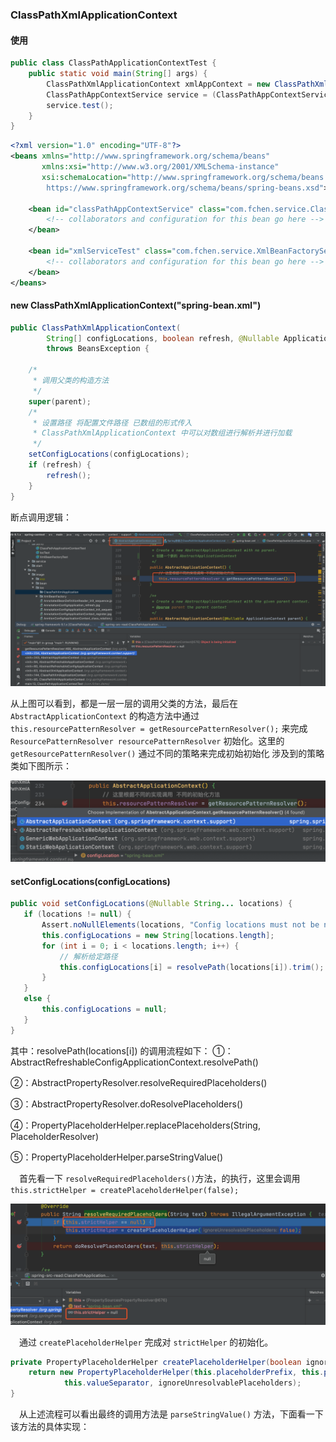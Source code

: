 ### ClassPathXmlApplicationContext

#### 使用
```java
public class ClassPathApplicationContextTest {
	public static void main(String[] args) {
		ClassPathXmlApplicationContext xmlAppContext = new ClassPathXmlApplicationContext("spring-bean.xml");
		ClassPathAppContextService service = (ClassPathAppContextService)xmlAppContext.getBean("classPathAppContextService");
		service.test();
	}
}
```

```xml
<?xml version="1.0" encoding="UTF-8"?>
<beans xmlns="http://www.springframework.org/schema/beans"
	   xmlns:xsi="http://www.w3.org/2001/XMLSchema-instance"
	   xsi:schemaLocation="http://www.springframework.org/schema/beans
        https://www.springframework.org/schema/beans/spring-beans.xsd">

	<bean id="classPathAppContextService" class="com.fchen.service.ClassPathAppContextService">
		<!-- collaborators and configuration for this bean go here -->
	</bean>

	<bean id="xmlServiceTest" class="com.fchen.service.XmlBeanFactoryService">
		<!-- collaborators and configuration for this bean go here -->
	</bean>
</beans>
```
#### new ClassPathXmlApplicationContext("spring-bean.xml")

```java
public ClassPathXmlApplicationContext(
        String[] configLocations, boolean refresh, @Nullable ApplicationContext parent)
        throws BeansException {

    /*
     * 调用父类的构造方法
     */
    super(parent);
    /*
     * 设置路径 将配置文件路径 已数组的形式传入
     * ClassPathXmlApplicationContext 中可以对数组进行解析并进行加载
     */
    setConfigLocations(configLocations);
    if (refresh) {
        refresh();
    }
}
```

断点调用逻辑：
<div align="center">
    <img src="https://github.com/FunCheney/spring/blob/master/spring-src-read/src/main/java/my/image/ioc/ClassPathXmlApplication%20/classPathXmlApplicationContext.png">
 </div>

从上图可以看到，都是一层一层的调用父类的方法，最后在 `AbstractApplicationContext` 的构造方法中通过 `this.resourcePatternResolver = getResourcePatternResolver();` 
来完成 `ResourcePatternResolver resourcePatternResolver` 初始化。这里的 `getResourcePatternResolver()` 通过不同的策略来完成初始初始化
涉及到的策略类如下图所示：
<div align="center">
    <img src="https://github.com/FunCheney/spring/blob/master/spring-src-read/src/main/java/my/image/ioc/ClassPathXmlApplication%20/getResourcePatternResolver%E7%AD%96%E7%95%A5%E7%B1%BB.png">
 </div>
 
 #### setConfigLocations(configLocations)
 ```java
public void setConfigLocations(@Nullable String... locations) {
    if (locations != null) {
        Assert.noNullElements(locations, "Config locations must not be null");
        this.configLocations = new String[locations.length];
        for (int i = 0; i < locations.length; i++) {
            // 解析给定路径
            this.configLocations[i] = resolvePath(locations[i]).trim();
        }
    }
    else {
        this.configLocations = null;
    }
}
```
其中：resolvePath(locations[i]) 的调用流程如下：
①：AbstractRefreshableConfigApplicationContext.resolvePath()

②：AbstractPropertyResolver.resolveRequiredPlaceholders()

③：AbstractPropertyResolver.doResolvePlaceholders()

④：PropertyPlaceholderHelper.replacePlaceholders(String, PlaceholderResolver)

⑤：PropertyPlaceholderHelper.parseStringValue()

&ensp;&ensp;首先看一下 `resolveRequiredPlaceholders()`方法，的执行，这里会调用 `this.strictHelper = createPlaceholderHelper(false);`

<div align="center">
    <img src="https://github.com/FunCheney/spring/blob/master/spring-src-read/src/main/java/my/image/ioc/ClassPathXmlApplication%20/resolveRequiredPlaceholders.png">
 </div>

&ensp;&ensp;通过 `createPlaceholderHelper` 完成对 `strictHelper` 的初始化。

```java
private PropertyPlaceholderHelper createPlaceholderHelper(boolean ignoreUnresolvablePlaceholders) {
    return new PropertyPlaceholderHelper(this.placeholderPrefix, this.placeholderSuffix,
            this.valueSeparator, ignoreUnresolvablePlaceholders);
}
```
 

&ensp;&ensp;从上述流程可以看出最终的调用方法是 `parseStringValue()` 方法，下面看一下该方法的具体实现：




 






